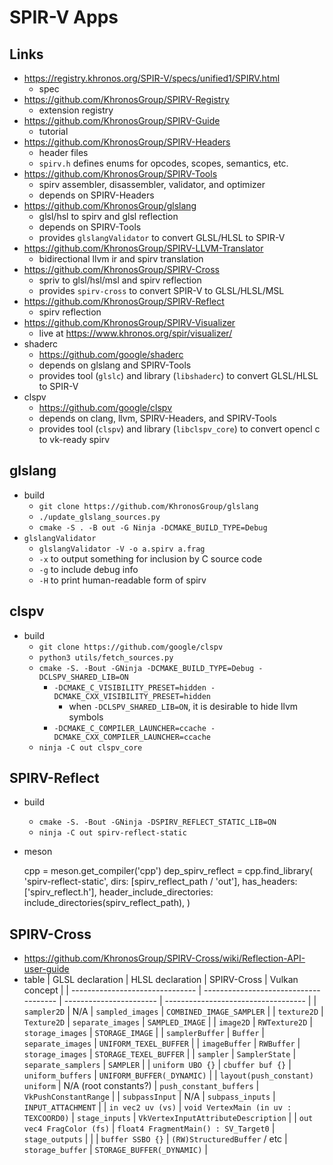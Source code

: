 SPIR-V Apps
===========

## Links

- <https://registry.khronos.org/SPIR-V/specs/unified1/SPIRV.html>
  - spec
- <https://github.com/KhronosGroup/SPIRV-Registry>
  - extension registry
- <https://github.com/KhronosGroup/SPIRV-Guide>
  - tutorial
- <https://github.com/KhronosGroup/SPIRV-Headers>
  - header files
  - `spirv.h` defines enums for opcodes, scopes, semantics, etc.
- <https://github.com/KhronosGroup/SPIRV-Tools>
  - spirv assembler, disassembler, validator, and optimizer
  - depends on SPIRV-Headers
- <https://github.com/KhronosGroup/glslang>
  - glsl/hsl to spirv and glsl reflection
  - depends on SPIRV-Tools
  - provides `glslangValidator` to convert GLSL/HLSL to SPIR-V
- <https://github.com/KhronosGroup/SPIRV-LLVM-Translator>
  - bidirectional llvm ir and spirv translation
- <https://github.com/KhronosGroup/SPIRV-Cross>
  - spriv to glsl/hsl/msl and spirv reflection
  - provides `spirv-cross` to convert SPIR-V to GLSL/HLSL/MSL
- <https://github.com/KhronosGroup/SPIRV-Reflect>
  - spirv reflection
- <https://github.com/KhronosGroup/SPIRV-Visualizer>
  - live at <https://www.khronos.org/spir/visualizer/>
- shaderc
  - <https://github.com/google/shaderc>
  - depends on glslang and SPIRV-Tools
  - provides tool (`glslc`) and library (`libshaderc`) to convert GLSL/HLSL
    to SPIR-V
- clspv
  - <https://github.com/google/clspv>
  - depends on clang, llvm, SPIRV-Headers, and SPIRV-Tools
  - provides tool (`clspv`) and library (`libclspv_core`) to convert opencl c
    to vk-ready spirv

## glslang

- build
  - `git clone https://github.com/KhronosGroup/glslang`
  - `./update_glslang_sources.py`
  - `cmake -S . -B out -G Ninja -DCMAKE_BUILD_TYPE=Debug`
- `glslangValidator`
  - `glslangValidator -V -o a.spirv a.frag`
  - `-x` to output something for inclusion by C source code
  - `-g` to include debug info
  - `-H` to print human-readable form of spirv

## clspv

- build
  - `git clone https://github.com/google/clspv`
  - `python3 utils/fetch_sources.py`
  - `cmake -S. -Bout -GNinja -DCMAKE_BUILD_TYPE=Debug -DCLSPV_SHARED_LIB=ON`
    - `-DCMAKE_C_VISIBILITY_PRESET=hidden -DCMAKE_CXX_VISIBILITY_PRESET=hidden`
      - when `-DCLSPV_SHARED_LIB=ON`, it is desirable to hide llvm symbols
    - `-DCMAKE_C_COMPILER_LAUNCHER=ccache -DCMAKE_CXX_COMPILER_LAUNCHER=ccache`
  - `ninja -C out clspv_core`

## SPIRV-Reflect

- build
  - `cmake -S. -Bout -GNinja -DSPIRV_REFLECT_STATIC_LIB=ON`
  - `ninja -C out spirv-reflect-static`
- meson

    cpp = meson.get_compiler('cpp')
    dep_spirv_reflect = cpp.find_library(
      'spirv-reflect-static',
      dirs: [spirv_reflect_path / 'out'],
      has_headers: ['spirv_reflect.h'],
      header_include_directories: include_directories(spirv_reflect_path),
    )

## SPIRV-Cross

- <https://github.com/KhronosGroup/SPIRV-Cross/wiki/Reflection-API-user-guide>
- table
  | GLSL declaration                | HLSL declaration                      | SPIRV-Cross             | Vulkan concept                      |
  | ------------------------------- | ------------------------------------- | ----------------------- | ----------------------------------- |
  | `sampler2D`                     | N/A                                   | `sampled_images`        | `COMBINED_IMAGE_SAMPLER`            |
  | `texture2D`                     | `Texture2D`                           | `separate_images`       | `SAMPLED_IMAGE`                     |
  | `image2D`                       | `RWTexture2D`                         | `storage_images`        | `STORAGE_IMAGE`                     |
  | `samplerBuffer`                 | `Buffer`                              | `separate_images`       | `UNIFORM_TEXEL_BUFFER`              |
  | `imageBuffer`                   | `RWBuffer`                            | `storage_images`        | `STORAGE_TEXEL_BUFFER`              |
  | `sampler`                       | `SamplerState`                        | `separate_samplers`     | `SAMPLER`                           |
  | `uniform UBO {}`                | `cbuffer buf {}`                      | `uniform_buffers`       | `UNIFORM_BUFFER(_DYNAMIC)`          |
  | `layout(push_constant) uniform` | N/A (root constants?)                 | `push_constant_buffers` | `VkPushConstantRange`               |
  | `subpassInput`                  | N/A                                   | `subpass_inputs`        | `INPUT_ATTACHMENT`                  |
  | `in vec2 uv (vs)`               | `void VertexMain (in uv : TEXCOORD0)` | `stage_inputs`          | `VkVertexInputAttributeDescription` |
  | `out vec4 FragColor (fs)`       | `float4 FragmentMain() : SV_Target0`  | `stage_outputs`         |                                     |
  | `buffer SSBO {}`                | `(RW)StructuredBuffer` / etc          | `storage_buffer`        | `STORAGE_BUFFER(_DYNAMIC)`          |
